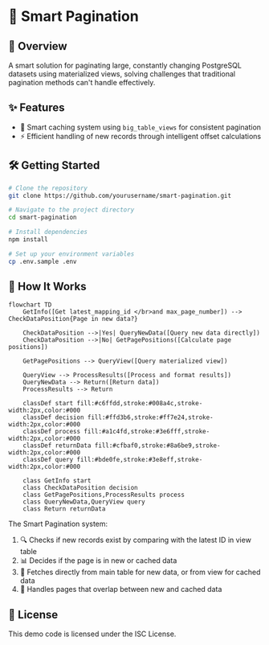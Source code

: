 # 🚀 Smart Pagination

## 🌠 Overview

A smart solution for paginating large, constantly changing PostgreSQL datasets using materialized views, solving challenges that traditional pagination methods can't handle effectively.

## ✨ Features

- 🧠 Smart caching system using `big_table_views` for consistent pagination
- ⚡ Efficient handling of new records through intelligent offset calculations

## 🛠️ Getting Started

```bash
# Clone the repository
git clone https://github.com/yourusername/smart-pagination.git

# Navigate to the project directory
cd smart-pagination

# Install dependencies
npm install

# Set up your environment variables
cp .env.sample .env
```

## 🧩 How It Works

```mermaid
flowchart TD
    GetInfo([Get latest_mapping_id </br>and max_page_number]) --> CheckDataPosition{Page in new data?}
    
    CheckDataPosition -->|Yes| QueryNewData([Query new data directly])
    CheckDataPosition -->|No| GetPagePositions([Calculate page positions])
    
    GetPagePositions --> QueryView([Query materialized view])
    
    QueryView --> ProcessResults([Process and format results])
    QueryNewData --> Return([Return data])
    ProcessResults --> Return
    
    classDef start fill:#c6ffdd,stroke:#008a4c,stroke-width:2px,color:#000
    classDef decision fill:#ffd3b6,stroke:#ff7e24,stroke-width:2px,color:#000
    classDef process fill:#a1c4fd,stroke:#3e6fff,stroke-width:2px,color:#000
    classDef returnData fill:#cfbaf0,stroke:#8a6be9,stroke-width:2px,color:#000
    classDef query fill:#bde0fe,stroke:#3e8eff,stroke-width:2px,color:#000
    
    class GetInfo start
    class CheckDataPosition decision
    class GetPagePositions,ProcessResults process
    class QueryNewData,QueryView query
    class Return returnData
```

The Smart Pagination system:

1. 🔍 Checks if new records exist by comparing with the latest ID in view table
2. 📊 Decides if the page is in new or cached data
3. 🔀 Fetches directly from main table for new data, or from view for cached data
4. 🔢 Handles pages that overlap between new and cached data

## 📜 License

This demo code is licensed under the ISC License.